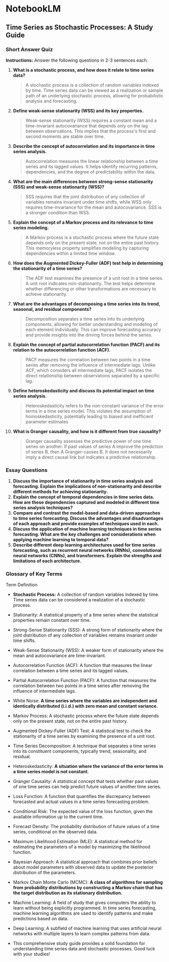 # NotebookLM

## Time Series as Stochastic Processes: A Study Guide

### Short Answer Quiz

**Instructions:** Answer the following questions in 2-3 sentences each.

1. **What is a stochastic process, and how does it relate to time series data?**

   > A stochastic process is a collection of random variables indexed by time. Time series data can be viewed as a realization or sample path of an underlying stochastic process, allowing for probabilistic analysis and forecasting.

2. **Define weak-sense stationarity (WSS) and its key properties.**

   > Weak-sense stationarity (WSS) requires a constant mean and a time-invariant autocovariance that depends only on the lag between observations. This implies that the process's first and second moments are stable over time.

3. **Describe the concept of autocorrelation and its importance in time series analysis.**

   > Autocorrelation measures the linear relationship between a time series and its lagged values. It helps identify recurring patterns, dependencies, and the degree of predictability within the data.

4. **What are the main differences between strong-sense stationarity (SSS) and weak-sense stationarity (WSS)?**

   > SSS requires that the joint distribution of any collection of variables remains invariant under time shifts, while WSS only requires time-invariance for the mean and autocovariance. SSS is a stronger condition than WSS.

5. **Explain the concept of a Markov process and its relevance to time series modeling.**

   > A Markov process is a stochastic process where the future state depends only on the present state, not on the entire past history. This memoryless property simplifies modeling by capturing dependencies within a limited time window.

6. **How does the Augmented Dickey-Fuller (ADF) test help in determining the stationarity of a time series?**

   > The ADF test examines the presence of a unit root in a time series. A unit root indicates non-stationarity. The test helps determine whether differencing or other transformations are necessary to achieve stationarity.

7. **What are the advantages of decomposing a time series into its trend, seasonal, and residual components?**

   > Decomposition separates a time series into its underlying components, allowing for better understanding and modeling of each element individually. This can improve forecasting accuracy and provide insights into the driving forces behind the series.

8. **Explain the concept of partial autocorrelation function (PACF) and its relation to the autocorrelation function (ACF).**

   > PACF measures the correlation between two points in a time series after removing the influence of intermediate lags. Unlike ACF, which considers all intermediate lags, PACF isolates the direct relationship between observations separated by a specific lag.

9. **Define heteroskedasticity and discuss its potential impact on time series analysis.**

   > Heteroskedasticity refers to the non-constant variance of the error terms in a time series model. This violates the assumption of homoskedasticity, potentially leading to biased and inefficient parameter estimates

10. **What is Granger causality, and how is it different from true causality?**

    > Granger causality assesses the predictive power of one time series on another. If past values of series A improve the prediction of series B, then A Granger-causes B. It does not necessarily imply a direct causal link but indicates a predictive relationship.





### Essay Questions

1. **Discuss the importance of stationarity in time series analysis and forecasting. Explain the implications of non-stationarity and describe different methods for achieving stationarity.**
2. **Explain the concept of temporal dependencies in time series data. How are these dependencies captured and modeled in different time series analysis techniques?**
3. **Compare and contrast the model-based and data-driven approaches to time series forecasting. Discuss the advantages and disadvantages of each approach and provide examples of techniques used in each.**
4. **Discuss the application of machine learning techniques in time series forecasting. What are the key challenges and considerations when applying machine learning to temporal data?**
5. **Describe different deep learning architectures used for time series forecasting, such as recurrent neural networks (RNNs), convolutional neural networks (CNNs), and transformers. Explain the strengths and limitations of each architecture.**

### Glossary of Key Terms

Term Definition

- **Stochastic Process:** A collection of random variables indexed by time. Time series data can be considered a realization of a stochastic process.

- Stationarity: A statistical property of a time series where the statistical properties remain constant over time.

- Strong-Sense Stationarity (SSS): A strong form of stationarity where the joint distribution of any collection of variables remains invariant under time shifts.
- Weak-Sense Stationarity (WSS): A weaker form of stationarity where the mean and autocovariance are time-invariant.
- Autocorrelation Function (ACF): A function that measures the linear correlation between a time series and its lagged values.
- Partial Autocorrelation Function (PACF): A function that measures the correlation between two points in a time series after removing the influence of intermediate lags.
- White Noise: **A time series where the variables are independent and identically distributed (i.i.d.) with zero mean and constant variance.**
- Markov Process: A stochastic process where the future state depends only on the present state, not on the entire past history.
- Augmented Dickey-Fuller (ADF) Test: A statistical test to check the stationarity of a time series by examining the presence of a unit root.
- Time Series Decomposition: A technique that separates a time series into its constituent components, typically trend, seasonality, and residual.
- Heteroskedasticity: **A situation where the variance of the error terms in a time series model is not constant**.
- Granger Causality: A statistical concept that tests whether past values of one time series can help predict future values of another time series.
- Loss Function: A function that quantifies the discrepancy between forecasted and actual values in a time series forecasting problem.
- Conditional Risk: The expected value of the loss function, given the available information up to the current time.
- Forecast Density: The probability distribution of future values of a time series, conditional on the observed data.
- Maximum Likelihood Estimation (MLE): A statistical method for estimating the parameters of a model by maximizing the likelihood function.
- Bayesian Approach: A statistical approach that combines prior beliefs about model parameters with observed data to update the posterior distribution of the parameters.
- Markov Chain Monte Carlo (MCMC): **A class of algorithms for sampling from probability distributions by constructing a Markov chain that has the target distribution as its stationary distribution.**
- Machine Learning: A field of study that gives computers the ability to learn without being explicitly programmed. In time series forecasting, machine learning algorithms are used to identify patterns and make predictions based on data.
- Deep Learning: A subfield of machine learning that uses artificial neural networks with multiple layers to learn complex patterns from data.
- This comprehensive study guide provides a solid foundation for understanding time series data and stochastic processes. Good luck with your studies!